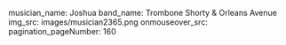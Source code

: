 musician_name: Joshua
band_name: Trombone Shorty &amp; Orleans Avenue
img_src: images/musician2365.png
onmouseover_src: 
pagination_pageNumber: 160